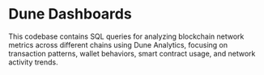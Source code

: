 # Dune Dashboards
 This codebase contains SQL queries for analyzing blockchain network metrics across different chains using Dune Analytics, focusing on transaction patterns, wallet behaviors, smart contract usage, and network activity trends.
